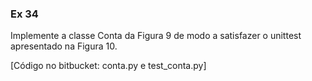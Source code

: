 ### Ex 34 

Implemente a classe Conta da Figura 9 de modo a satisfazer o unittest apresentado na Figura 10.

[Código no bitbucket: conta.py e test_conta.py]
